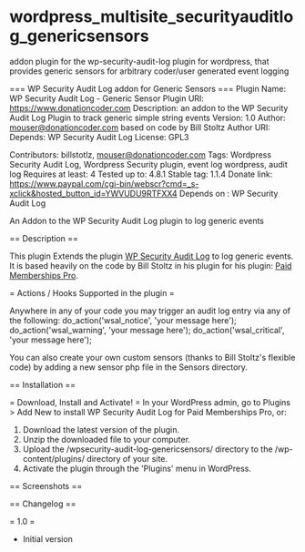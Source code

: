 # wordpress_multisite_securityauditlog_genericsensors
addon plugin for the wp-security-audit-log plugin for wordpress, that provides generic sensors for arbitrary coder/user generated event logging

=== WP Security Audit Log addon for Generic Sensors ===
  Plugin Name: WP Security Audit Log - Generic Sensor
  Plugin URI: https://www.donationcoder.com
  Description: an addon to the WP Security Audit Log Plugin to track generic simple string events
  Version: 1.0
  Author: mouser@donationcoder.com based on code by Bill Stoltz
  Author URI:
  Depends: WP Security Audit Log
  License: GPL3

Contributors: billstotlz, mouser@donationcoder.com
Tags: Wordpress Security Audit Log, Wordpress Security plugin, event log wordpress, audit log
Requires at least: 4
Tested up to: 4.8.1
Stable tag: 1.1.4
Donate link: https://www.paypal.com/cgi-bin/webscr?cmd=_s-xclick&hosted_button_id=YWVUDU9RTFXX4
Depends on : WP Security Audit Log

An Addon to the WP Security Audit Log plugin to log generic events

== Description ==

This plugin Extends the plugin [WP Security Audit Log](https://wordpress.org/plugins/wp-security-audit-log/) to log generic events.
It is based heavily on the code by Bill Stoltz in his plugin for his plugin: [Paid Memberships Pro](https://wordpress.org/plugins/paid-memberships-pro/).

= Actions / Hooks Supported in the plugin =

Anywhere in any of your code you may trigger an audit log entry via any of the following:
do_action('wsal_notice', 'your message here');
do_action('wsal_warning', 'your message here');
do_action('wsal_critical', 'your message here');

You can also create your own custom sensors (thanks to Bill Stoltz's flexible code) by adding a new sensor php file in the Sensors directory.

== Installation ==

= Download, Install and Activate! =
In your WordPress admin, go to Plugins > Add New to install WP Security Audit Log for Paid Memberships Pro, or:

1. Download the latest version of the plugin.
2. Unzip the downloaded file to your computer.
3. Upload the /wpsecurity-audit-log-genericsensors/ directory to the /wp-content/plugins/ directory of your site.
4. Activate the plugin through the 'Plugins' menu in WordPress.

== Screenshots ==

== Changelog ==

= 1.0 =
* Initial version